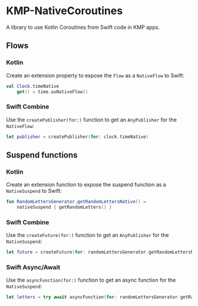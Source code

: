 # KMP-NativeCoroutines

A library to use Kotlin Coroutines from Swift code in KMP apps.

## Flows

### Kotlin

Create an extension property to expose the `Flow` as a `NativeFlow` to Swift:

```kotlin
val Clock.timeNative
    get() = time.asNativeFlow()
```

### Swift Combine

Use the `createPublisher(for:)` function to get an `AnyPublisher` for the `NativeFlow`:

```swift
let publisher = createPublisher(for: clock.timeNative)
```

## Suspend functions

### Kotlin

Create an extension function to expose the suspend function as a `NativeSuspend` to Swift:

```kotlin
fun RandomLettersGenerator.getRandomLettersNative() =
    nativeSuspend { getRandomLetters() }
```

### Swift Combine

Use the `createFuture(for:)` function to get an `AnyPublisher` for the `NativeSuspend`:

```swift
let future = createFuture(for: randomLettersGenerator.getRandomLettersNative())
```

### Swift Async/Await

Use the `asyncFunction(for:)` function to get an async function for the `NativeSuspend`:

```swift
let letters = try await asyncFunction(for: randomLettersGenerator.getRandomLettersNative())
```

